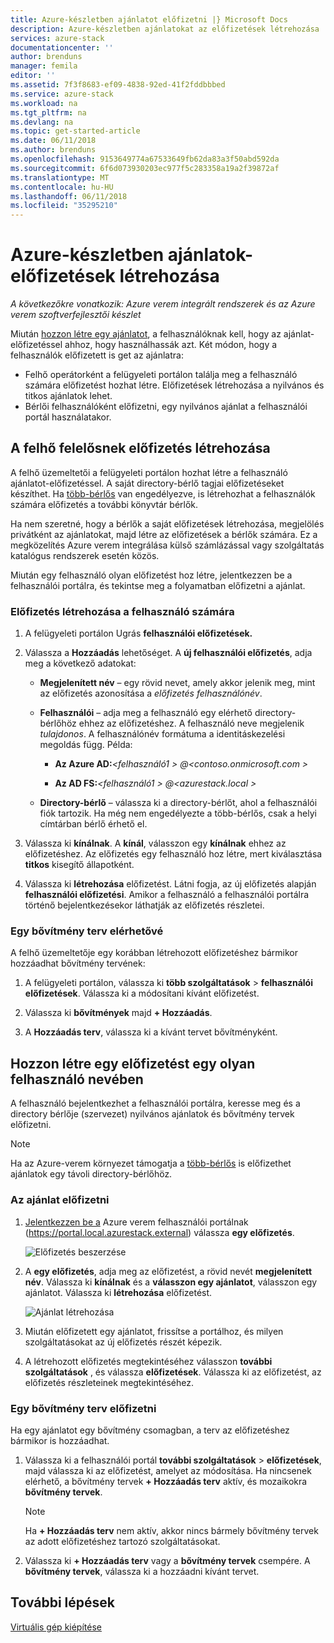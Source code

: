 ```yaml
---
title: Azure-készletben ajánlatot előfizetni |} Microsoft Docs
description: Azure-készletben ajánlatokat az előfizetések létrehozása
services: azure-stack
documentationcenter: ''
author: brenduns
manager: femila
editor: ''
ms.assetid: 7f3f8683-ef09-4838-92ed-41f2fddbbbed
ms.service: azure-stack
ms.workload: na
ms.tgt_pltfrm: na
ms.devlang: na
ms.topic: get-started-article
ms.date: 06/11/2018
ms.author: brenduns
ms.openlocfilehash: 9153649774a67533649fb62da83a3f50abd592da
ms.sourcegitcommit: 6f6d073930203ec977f5c283358a19a2f39872af
ms.translationtype: MT
ms.contentlocale: hu-HU
ms.lasthandoff: 06/11/2018
ms.locfileid: "35295210"
---
```

# <a name="create-subscriptions-to-offers-in-azure-stack"></a>Azure-készletben ajánlatok-előfizetések létrehozása

*A következőkre vonatkozik: Azure verem integrált rendszerek és az Azure verem szoftverfejlesztői készlet*

Miután [hozzon létre egy ajánlatot](azure-stack-create-offer.md), a felhasználóknak kell, hogy az ajánlat-előfizetéssel ahhoz, hogy használhassák azt. Két módon, hogy a felhasználók előfizetett is get az ajánlatra:

- Felhő operátorként a felügyeleti portálon találja meg a felhasználó számára előfizetést hozhat létre. Előfizetések létrehozása a nyilvános és titkos ajánlatok lehet.
- Bérlői felhasználóként előfizetni, egy nyilvános ajánlat a felhasználói portál használatakor.  

## <a name="create-a-subscription-as-a-cloud-operator"></a>A felhő felelősnek előfizetés létrehozása

A felhő üzemeltetői a felügyeleti portálon hozhat létre a felhasználó ajánlatot-előfizetéssel.  A saját directory-bérlő tagjai előfizetéseket készíthet.  Ha [több-bérlős](azure-stack-enable-multitenancy.md) van engedélyezve, is létrehozhat a felhasználók számára előfizetés a további könyvtár bérlők.

Ha nem szeretné, hogy a bérlők a saját előfizetések létrehozása, megjelölés privátként az ajánlatokat, majd létre az előfizetések a bérlők számára. Ez a megközelítés Azure verem integrálása külső számlázással vagy szolgáltatás katalógus rendszerek esetén közös.

Miután egy felhasználó olyan előfizetést hoz létre, jelentkezzen be a felhasználói portálra, és tekintse meg a folyamatban előfizetni a ajánlat.  

### <a name="to-create-a-subscription-for-a-user"></a>Előfizetés létrehozása a felhasználó számára

1. A felügyeleti portálon Ugrás **felhasználói előfizetések.**
2. Válassza a **Hozzáadás** lehetőséget. A **új felhasználói előfizetés**, adja meg a következő adatokat:  

   - **Megjelenített név** – egy rövid nevet, amely akkor jelenik meg, mint az előfizetés azonosítása a *előfizetés felhasználónév*.
   - **Felhasználói** – adja meg a felhasználó egy elérhető directory-bérlőhöz ehhez az előfizetéshez. A felhasználó neve megjelenik *tulajdonos*.  A felhasználónév formátuma a identitáskezelési megoldás függ. Példa:

     - **Az Azure AD:***&lt;felhasználó1 > @&lt;contoso.onmicrosoft.com >* 

     - **Az AD FS:***&lt;felhasználó1 > @&lt;azurestack.local >* 

   - **Directory-bérlő** – válassza ki a directory-bérlőt, ahol a felhasználói fiók tartozik. Ha még nem engedélyezte a több-bérlős, csak a helyi címtárban bérlő érhető el.

3. Válassza ki **kínálnak**. A **kínál**, válasszon egy **kínálnak** ehhez az előfizetéshez. Az előfizetés egy felhasználó hoz létre, mert kiválasztása **titkos** kisegítő állapotként.

4. Válassza ki **létrehozása** előfizetést. Látni fogja, az új előfizetés alapján **felhasználói előfizetési**. Amikor a felhasználó a felhasználói portálra történő bejelentkezésekor láthatják az előfizetés részletei.

### <a name="to-make-an-add-on-plan-available"></a>Egy bővítmény terv elérhetővé

A felhő üzemeltetője egy korábban létrehozott előfizetéshez bármikor hozzáadhat bővítmény tervének:

1. A felügyeleti portálon, válassza ki **több szolgáltatások** > **felhasználói előfizetések**. Válassza ki a módosítani kívánt előfizetést.

2. Válassza ki **bővítmények** majd **+ Hozzáadás**.  

3. A **Hozzáadás terv**, válassza ki a kívánt tervet bővítményként.

## <a name="create-a-subscription-as-a-user"></a>Hozzon létre egy előfizetést egy olyan felhasználó nevében

A felhasználó bejelentkezhet a felhasználói portálra, keresse meg és a directory bérlője (szervezet) nyilvános ajánlatok és bővítmény tervek előfizetni.

>[!NOTE]
>Ha az Azure-verem környezet támogatja a [több-bérlős](azure-stack-enable-multitenancy.md) is előfizethet ajánlatok egy távoli directory-bérlőhöz.

### <a name="to-subscribe-to-an-offer"></a>Az ajánlat előfizetni

1. [Jelentkezzen be a](azure-stack-connect-azure-stack.md) Azure verem felhasználói portálnak (https://portal.local.azurestack.external) válassza **egy előfizetés**.

   ![Előfizetés beszerzése](media/azure-stack-subscribe-plan-provision-vm/image01.png)
  
2. A **egy előfizetés**, adja meg az előfizetést, a rövid nevét **megjelenített név**. Válassza ki **kínálnak** és a **válasszon egy ajánlatot**, válasszon egy ajánlatot. Válassza ki **létrehozása** előfizetést.

   ![Ajánlat létrehozása](media/azure-stack-subscribe-plan-provision-vm/image02.png)
  
3. Miután előfizetett egy ajánlatot, frissítse a portálhoz, és milyen szolgáltatásokat az új előfizetés részét képezik.
4. A létrehozott előfizetés megtekintéséhez válasszon **további szolgáltatások** , és válassza **előfizetések**. Válassza ki az előfizetést, az előfizetés részleteinek megtekintéséhez.  

### <a name="to-subscribe-to-an-add-on-plan"></a>Egy bővítmény terv előfizetni

Ha egy ajánlatot egy bővítmény csomagban, a terv az előfizetéshez bármikor is hozzáadhat.  

1. Válassza ki a felhasználói portál **további szolgáltatások** > **előfizetések**, majd válassza ki az előfizetést, amelyet az módosítása. Ha nincsenek elérhető, a bővítmény tervek **+ Hozzáadás terv** aktív, és mozaikokra **bővítmény tervek**.

   >[!NOTE]
   >Ha **+ Hozzáadás terv** nem aktív, akkor nincs bármely bővítmény tervek az adott előfizetéshez tartozó szolgáltatásokat.

1. Válassza ki **+ Hozzáadás terv** vagy a **bővítmény tervek** csempére. A **bővítmény tervek**, válassza ki a hozzáadni kívánt tervet.

## <a name="next-steps"></a>További lépések

[Virtuális gép kiépítése](azure-stack-provision-vm.md)
